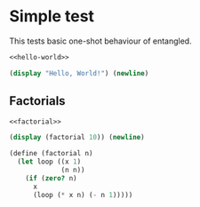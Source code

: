 # Simple test

This tests basic one-shot behaviour of entangled.

``` {.scheme file=hello.scm}
<<hello-world>>
```

``` {.scheme #hello-world}
(display "Hello, World!") (newline)
```

## Factorials

``` {.scheme file=factorial.scm}
<<factorial>>

(display (factorial 10)) (newline)
```

``` {.scheme #factorial}
(define (factorial n)
  (let loop ((x 1)
             (n n))
    (if (zero? n)
      x
      (loop (* x n) (- n 1)))))
```

